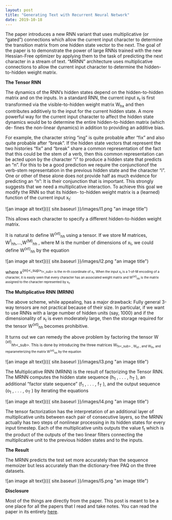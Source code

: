 ```yaml
---
layout: post
title: "Generating Text with Recurrent Neural Network"
date: 2019-10-18
---
```


The paper introduces a new RNN variant that uses multiplicative (or “gated”) connections which allow the current input character to determine the transition matrix from one hidden state vector to the next. The goal of the paper is to demonstrate the power of large RNNs trained with the new Hessian-Free optimizer by applying them to the task of predicting the next character in a stream of text. “MRNN” architecture uses multiplicative connections to allow the current input character to determine the hidden-to-hidden weight matrix. 

**The Tensor RNN**

The dynamics of the RNN’s hidden states depend on the hidden-to-hidden matrix and on the inputs. In a standard RNN, the current input x<sub>t</sub> is first transformed via the visible-to-hidden weight matrix W<sub>hx</sub> and then contributes additively to the input for the current hidden state. A more powerful way for the current input character to affect the hidden state dynamics would be to determine the entire hidden-to-hidden matrix (which de- fines the non-linear dynamics) in addition to providing an additive bias. 

For example, the character string “ing” is quite probable after “fix” and also quite probable after “break”. If the hidden state vectors that represent the two histories “fix” and “break” share a common representation of the fact that this could be the stem of a verb, then this common representation can be acted upon by the character “i” to produce a hidden state that predicts an “n”. For this to be a good prediction we require the conjunctionof the verb-stem representation in the previous hidden state and the character “i”. One or other of these alone does not provide half as much evidence for predicting an “n”: It is their conjunction that is important. This strongly suggests that we need a multiplicative interaction. To achieve this goal we modify the RNN so that its hidden- to-hidden weight matrix is a (learned) function of the current input x<sub>t</sub>:

![an image alt text]({{ site.baseurl }}/images/l1.png "an image title")


This allows each character to specify a different hidden-to-hidden weight matrix. 

It is natural to define W<sup>(xt)</sup><sub>hh</sub> using a tensor. If we store M matrices, W<sup>1</sup><sub>hh</sub>,…,W<sup>(M)</sup><sub>hh</sub> , where M is the number of dimensions of x<sub>t</sub>, we could define W<sup>(xt)</sup><sub>hh</sub> by the equation 

![an image alt text]({{ site.baseurl }}/images/l2.png "an image title")

where x<sup>(m)<_sup><sub>t<_sub> is the m-th coordinate of x<sub>t</sub>. When the input x<sub>t</sub> is a 1-of-M encoding of a character, it is easily seen that every character has an associated weight matrix and W<sup>(xt)</sup><sub>hh</sub> is the matrix assigned to the character represented by x<sub>t</sub>.


**The Multiplicative RNN (MRNN)**

The above scheme, while appealing, has a major drawback: Fully general 3-way tensors are not practical because of their size. In particular, if we want to use RNNs with a large number of hidden units (say, 1000) and if the dimensionality of x<sub>t</sub> is even moderately large, then the storage required for the tensor W<sup>(xt)</sup><sub>hh</sub> becomes prohibitive. 

It turns out we can remedy the above problem by factoring the tensor W <sup>(xt)</sup><sub>hh<_sub>. This is done by introducing the three matrices W<sub>fx<_sub> , W<sub>hf</sub> , and W<sub>fh</sub>, and reparameterizing the matrix W<sup>(xt)</sup><sub>hh</sub> by the equation 

![an image alt text]({{ site.baseurl }}/images/l3.png "an image title")

The Multiplicative RNN (MRNN) is the result of factorizing the Tensor RNN. The MRNN computes the hidden state sequence (h<sub>1</sub> , . . . , h<sub>T</sub> ), an additional “factor state sequence” (f<sub>1</sub> , . . . , f<sub>T</sub> ), and the output sequence (o<sub>1</sub> , . . . , o<sub>T</sub> ) by iterating the equations 

![an image alt text]({{ site.baseurl }}/images/l4.png "an image title")

The tensor factorization has the interpretation of an additional layer of multiplicative units between each pair of consecutive layers, so the MRNN actually has two steps of nonlinear processing in its hidden states for every input timestep. Each of the multiplicative units outputs the value f<sub>t</sub> which is the product of the outputs of the two linear filters connecting the multiplicative unit to the previous hidden states and to the inputs. 

**The Result**

The MRNN predicts the test set more accurately than the sequence memoizer but less accurately than the dictionary-free PAQ on the three datasets. 

![an image alt text]({{ site.baseurl }}/images/l5.png "an image title")

**Disclosure**

Most of the things are directly from the paper. This post is meant to be a one place for all the papers that I read and take notes.
You can read the paper in its entirety [here](https://www.cs.utoronto.ca/~ilya/pubs/2011/LANG-RNN.pdf).





